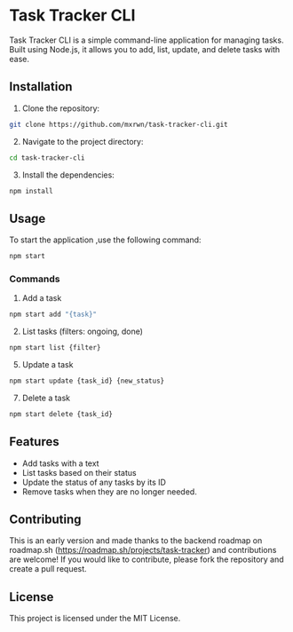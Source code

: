 # Task Tracker CLI

Task Tracker CLI is a simple command-line application for managing tasks. Built using Node.js, it allows you to add, list, update, and delete tasks with ease.
## Installation

  
1. Clone the repository:

```bash
git clone https://github.com/mxrwn/task-tracker-cli.git
```

2. Navigate to the project directory:

```bash
cd task-tracker-cli
```


3. Install the dependencies:

```bash
npm install
```
## Usage

To start the application ,use the following command:

```bash
npm start
```
### Commands

1. Add a task
```bash
npm start add "{task}"
```

2. List tasks (filters: ongoing, done)
```bash
npm start list {filter}
```

5. Update a task
```bash
npm start update {task_id} {new_status}
```

7. Delete a task
```bash
npm start delete {task_id}
```

## Features

- Add tasks with a text
- List tasks based on their status
- Update the status of any tasks by its ID
- Remove tasks when they are no longer needed.

## Contributing

This is an early version and made thanks to the backend roadmap on roadmap.sh (https://roadmap.sh/projects/task-tracker) and contributions are welcome! If you would like to contribute, please fork the repository and create a pull request.

## License

This project is licensed under the MIT License.

